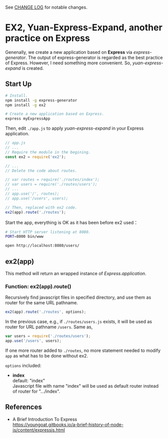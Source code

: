 See [CHANGE LOG](./CHANGELOG.md) for notable changes.

#	EX2, Yuan-Express-Expand, another practice on Express

Genenally, we create a new application based on __Express__ via *express-generator*. The output of express-generator is regarded as the best practice of Express. However, I need something more convenient. So, *yuan-express-expand* is created.

##	Start Up

```bash
# Install.
npm install -g express-generator
npm install -g ex2

# Create a new application based on Express.
express myExpressApp
```

Then, edit ```./app.js``` to apply *yuan-express-expand* in your Express application.
```javascript
// app.js
// ...
// Require the module in the begining.
const ex2 = require('ex2');

// ...
// Delete the code about routes.

// var routes = require('./routes/index');
// var users = require('./routes/users');
// ...
// app.use('/', routes);
// app.use('/users', users);

// Then, replaced with ex2 code.
ex2(app).route('./routes');
```

Start the app, everything is OK as it has been before ex2 used：

```bash
# Start HTTP server listening at 8080.
PORT=8000 bin/www

open http://localhost:8080/users/
```

##	ex2(app)

This method will return an wrapped instance of *Express.application*.

###	Function: ex2(app).route()

Recursively find javascript files in specified directory, and use them as router for the same URL pathname.

```javascript
ex2(app).route('./routes', options);
```

In the previous case, e.g., if ```./routes/users.js``` exists, it will be used as router for URL pathname ```/users```. Same as,
```javascript
var users = require('./routes/users');
app.use('/users', users);
```

If one more router added to ```./routes```, no more statement needed to modify ```app``` as what has to be done without ex2.

```options``` included:
*	__index__  
	default: "index"  
	Javascript file with name "index" will be used as default router instead of router for ".../index".

##	References

*	A Brief Introduction To Express  
	https://youngoat.gitbooks.io/a-brief-history-of-node-js/content/expressjs.html
